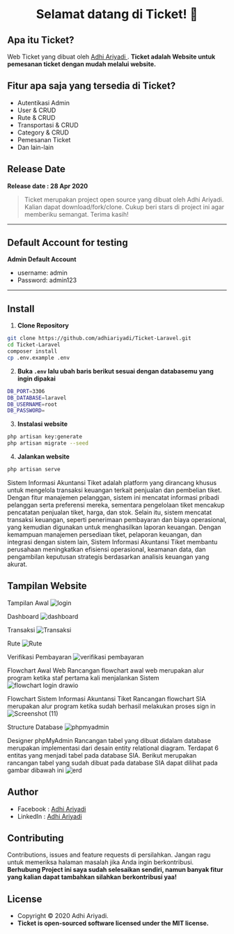 <h1 align="center">Selamat datang di Ticket! 👋</h1>

## Apa itu Ticket?

Web Ticket yang dibuat oleh <a href="https://github.com/adhiariyadi"> Adhi Ariyadi </a>. **Ticket adalah Website untuk pemesanan ticket dengan mudah melalui website.**

## Fitur apa saja yang tersedia di Ticket?

-   Autentikasi Admin
-   User & CRUD
-   Rute & CRUD
-   Transportasi & CRUD
-   Category & CRUD
-   Pemesanan Ticket
-   Dan lain-lain

## Release Date

**Release date : 28 Apr 2020**

> Ticket merupakan project open source yang dibuat oleh Adhi Ariyadi. Kalian dapat download/fork/clone. Cukup beri stars di project ini agar memberiku semangat. Terima kasih!

---

## Default Account for testing

**Admin Default Account**

-   username: admin
-   Password: admin123

---

## Install

1. **Clone Repository**

```bash
git clone https://github.com/adhiariyadi/Ticket-Laravel.git
cd Ticket-Laravel
composer install
cp .env.example .env
```

2. **Buka `.env` lalu ubah baris berikut sesuai dengan databasemu yang ingin dipakai**

```bash
DB_PORT=3306
DB_DATABASE=laravel
DB_USERNAME=root
DB_PASSWORD=
```

3. **Instalasi website**

```bash
php artisan key:generate
php artisan migrate --seed
```

4. **Jalankan website**

```bash
php artisan serve
```
Sistem Informasi Akuntansi Tiket adalah platform yang dirancang khusus untuk mengelola transaksi keuangan terkait penjualan dan pembelian tiket. Dengan fitur manajemen pelanggan, sistem ini mencatat informasi pribadi pelanggan serta preferensi mereka, sementara pengelolaan tiket mencakup pencatatan penjualan tiket, harga, dan stok. Selain itu, sistem mencatat transaksi keuangan, seperti penerimaan pembayaran dan biaya operasional, yang kemudian digunakan untuk menghasilkan laporan keuangan. Dengan kemampuan manajemen persediaan tiket, pelaporan keuangan, dan integrasi dengan sistem lain, Sistem Informasi Akuntansi Tiket membantu perusahaan meningkatkan efisiensi operasional, keamanan data, dan pengambilan keputusan strategis berdasarkan analisis keuangan yang akurat.

## Tampilan Website
Tampilan Awal
![login](https://github.com/Risaly16/Ticket-Laravel/assets/152804564/0d53ef11-60b5-4aaf-89b8-75f290fa6d90)

Dashboard
![dashboard](https://github.com/Risaly16/Ticket-Laravel/assets/152804564/105454f9-a6bd-4592-b6ec-9dd9912a8613)

Transaksi
![Transaksi](https://github.com/Risaly16/Ticket-Laravel/assets/152804564/cbf045db-e37b-4b2a-8af3-037e6c74a6e3)

Rute
![Rute](https://github.com/Risaly16/Ticket-Laravel/assets/152804564/8c48d739-a65a-4884-858a-7c35fc1091bf)

Verifikasi Pembayaran
![verifikasi pembayaran](https://github.com/Risaly16/Ticket-Laravel/assets/152804564/5109a62e-b1ba-4f83-82bf-6329994ce971)

Flowchart Awal Web
Rancangan flowchart awal web merupakan alur program ketika staf pertama kali menjalankan Sistem 
![flowchart login drawio](https://github.com/Risaly16/SistemInformasiAkuntansi_Tiket/assets/152804564/c6d5b825-1e71-4935-985a-4f3cfc6ec2b1)

Flowchart Sistem Informasi Akuntansi Tiket
Rancangan flowchart SIA merupakan alur program ketika sudah berhasil melakukan proses sign in
![Screenshot (11)](https://github.com/Risaly16/SistemInformasiAkuntansi_Tiket/assets/152804564/df9bd7c8-a659-4abc-95c4-57118ad7288f)

Structure Database
![phpmyadmin](https://github.com/Risaly16/Ticket-Laravel/assets/152804564/02544e65-8252-4704-a52b-76c481de6586)

Designer phpMyAdmin
Rancangan tabel yang dibuat didalam database merupakan implementasi dari desain entity relational diagram. Terdapat 6 entitas yang menjadi tabel pada database SIA. Berikut merupakan rancangan tabel yang sudah dibuat pada database SIA dapat dilihat pada gambar dibawah ini
![erd](https://github.com/Risaly16/Ticket-Laravel/assets/152804564/826f981c-3cdc-4da6-aab4-0bdb8d3dd2bb)


## Author

-   Facebook : <a href="https://web.facebook.com/adhiariyadi.me/"> Adhi Ariyadi</a>
-   LinkedIn : <a href="https://www.linkedin.com/in/adhiariyadi/"> Adhi Ariyadi</a>

## Contributing

Contributions, issues and feature requests di persilahkan.
Jangan ragu untuk memeriksa halaman masalah jika Anda ingin berkontribusi. **Berhubung Project ini saya sudah selesaikan sendiri, namun banyak fitur yang kalian dapat tambahkan silahkan berkontribusi yaa!**

## License

-   Copyright © 2020 Adhi Ariyadi.
-   **Ticket is open-sourced software licensed under the MIT license.**
